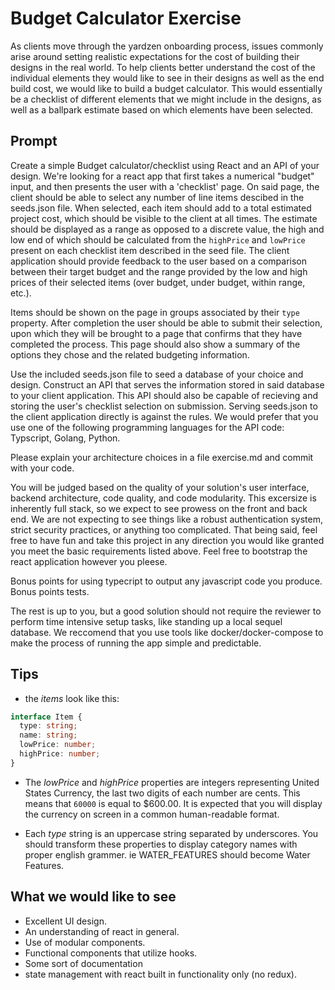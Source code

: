# Budget Calculator Exercise

As clients move through the yardzen onboarding process, issues commonly arise around setting realistic expectations for the cost of building their designs in the real world. To help clients better understand the cost of the individual elements they would like to see in their designs as well as the end build cost, we would like to build a budget calculator. This would essentially be a checklist of different elements that we might include in the designs, as well as a ballpark estimate based on which elements have been selected.

## Prompt

Create a simple Budget calculator/checklist using React and an API of your design. We're looking for a react app that first takes a numerical "budget" input, and then presents the user with a 'checklist' page. On said page, the client should be able to select any number of line items descibed in the seeds.json file. When selected, each item should add to a total estimated project cost, which should be visible to the client at all times. The estimate should be displayed as a range as opposed to a discrete value, the high and low end of which should be calculated from the `highPrice` and `lowPrice` present on each checklist item described in the seed file. The client application should provide feedback to the user based on a comparison between their target budget and the range provided by the low and high prices of their selected items (over budget, under budget, within range, etc.).

Items should be shown on the page in groups associated by their `type` property. After completion the user should be able to submit their selection, upon which they will be brought to a page that confirms that they have completed the process. This page should also show a summary of the options they chose and the related budgeting information.

Use the included seeds.json file to seed a database of your choice and design. Construct an API that serves the information stored in said database to your client application. This API should also be capable of recieving and storing the user's checklist selection on submission. Serving seeds.json to the client application directly is against the rules. We would prefer that you use one of the following programming languages for the API code: Typscript, Golang, Python.

Please explain your architecture choices in a file exercise.md and commit with your code.

You will be judged based on the quality of your solution's user interface, backend architecture, code quality, and code modularity. This excersize is inherently full stack, so we expect to see prowess on the front and back end. We are not expecting to see things like a robust authentication system, strict security practices, or anything too complicated. That being said, feel free to have fun and take this project in any direction you would like granted you meet the basic requirements listed above. Feel free to bootstrap the react application however you pleese.

Bonus points for using typecript to output any javascript code you produce.
Bonus points tests.

The rest is up to you, but a good solution should not require the reviewer to perform time intensive setup tasks, like standing up a local sequel database. We reccomend that you use tools like docker/docker-compose to make the process of running the app simple and predictable.

## Tips

- the _items_ look like this:

```typescript
interface Item {
  type: string;
  name: string;
  lowPrice: number;
  highPrice: number;
}
```

- The _lowPrice_ and _highPrice_ properties are integers representing United States Currency, the last two digits of each number are cents. This means that `60000` is equal to \$600.00. It is expected that you will display the currency on screen in a common human-readable format.

- Each _type_ string is an uppercase string separated by underscores. You should transform these properties to display category names with proper english grammer. ie WATER_FEATURES should become Water Features.

## What we would like to see

- Excellent UI design.
- An understanding of react in general.
- Use of modular components.
- Functional components that utilize hooks.
- Some sort of documentation
- state management with react built in functionality only (no redux).
